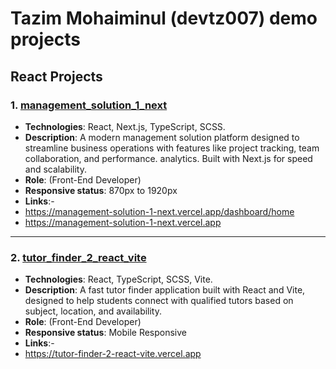 # Tazim Mohaiminul (devtz007) demo projects

## React Projects

### 1. [management_solution_1_next](https://management-solution-1-next.vercel.app)
- **Technologies**: React, Next.js, TypeScript, SCSS.
- **Description**: A modern management solution platform designed to streamline business operations with features like project tracking, team collaboration, and performance. analytics. Built with Next.js for speed and scalability. 
- **Role**: (Front-End Developer)
- **Responsive status**: 870px to 1920px
- **Links**:-
- https://management-solution-1-next.vercel.app/dashboard/home
- https://management-solution-1-next.vercel.app

---

### 2. [tutor_finder_2_react_vite](https://tutor-finder-2-react-vite.vercel.app)
- **Technologies**: React, TypeScript, SCSS, Vite.
- **Description**: A fast tutor finder application built with React and Vite, designed to help students connect with qualified tutors based on subject, location, and availability.
- **Role**: (Front-End Developer)
- **Responsive status**: Mobile Responsive
- **Links**:-
- https://tutor-finder-2-react-vite.vercel.app


